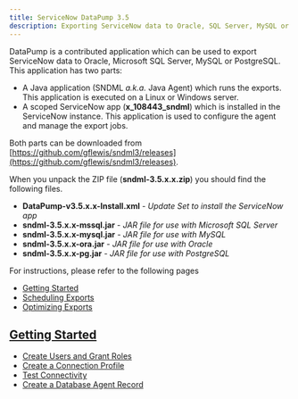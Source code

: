 ```yaml
---
title: ServiceNow DataPump 3.5
description: Exporting ServiceNow data to Oracle, SQL Server, MySQL or PostgreSQL with version 3.5 of SNDML and the DataPump App
---
```


DataPump is a contributed application which can be used to export ServiceNow data to 
Oracle, Microsoft SQL Server, MySQL or PostgreSQL. This application has two parts:

* A Java application (SNDML _a.k.a._ Java Agent) which runs the exports. 
  This application is executed on a Linux or Windows server.
* A scoped ServiceNow app (**x_108443_sndml**) which is installed in the ServiceNow instance.
  This application is used to configure the agent and manage the export jobs.

Both parts can be downloaded from 
[https://github.com/gflewis/sndml3/releases](https://github.com/gflewis/sndml3/releases).

When you unpack the ZIP file (**sndml-3.5.x.x.zip**) you should find the following files.
* **DataPump-v3.5.x.x-Install.xml** - _Update Set to install the ServiceNow app_
* **sndml-3.5.x.x-mssql.jar** - _JAR file for use with Microsoft SQL Server_
* **sndml-3.5.x.x-mysql.jar** - _JAR file for use with MySQL_
* **sndml-3.5.x.x-ora.jar** - _JAR file for use with Oracle_
* **sndml-3.5.x.x-pg.jar** - _JAR file for use with PostgreSQL_

For instructions, please refer to the following pages
* [Getting Started](getting_started)
* [Scheduling Exports](scheduling_exports)
* [Optimizing Exports](optimizing_exports)

## [Getting Started](getting_started)
* [Create Users and Grant Roles](getting_started#create-users-and-grant-roles)
* [Create a Connection Profile](getting_started#create-a-connection-profile)
* [Test Connectivity](getting_started#test-connectivity)
* [Create a Database Agent Record](getting_started#create-a-database-agent-record)
